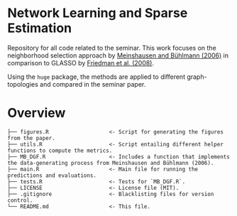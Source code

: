 # Network Learning and Sparse Estimation 

Repository for all code related to the seminar. This work focuses on the neighborhood selection
approach by [Meinshausen and Bühlmann (2006)](https://arxiv.org/abs/math/0608017) in comparison to GLASSO by [Friedman et al. (2008)](https://arxiv.org/abs/0708.3517).

Using the `huge` package, the methods are applied to different graph-topologies and compared in the seminar paper.


# Overview
```
├── figures.R                   <- Script for generating the figures from the paper.
├── utils.R                     <- Script entailing different helper functions to compute the metrics.
├── MB_DGF.R                    <- Includes a function that implements the data-generating process from Meinshausen and Bühlmann (2006).
├── main.R                      <- Main file for running the predictions and evaluations.
├── tests.R                     <- Tests for `MB_DGF.R`.
├── LICENSE                     <- License file (MIT).
├── .gitignore                  <- Blacklisting files for version control.
└── README.md                   <- This file.
```